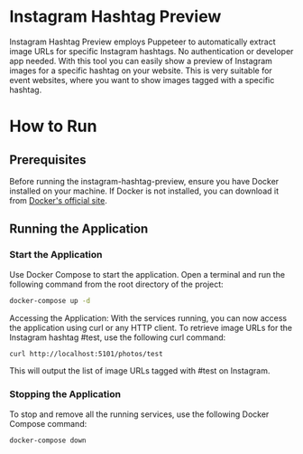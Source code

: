 # Instagram Hashtag Preview

Instagram Hashtag Preview employs Puppeteer to automatically extract image URLs for specific Instagram hashtags. No
authentication or developer app needed. With this tool you can easily show a preview of Instagram images for a specific
hashtag on your website. This is very suitable for event websites, where you want to show images tagged with a specific
hashtag.

# How to Run

## Prerequisites

Before running the instagram-hashtag-preview, ensure you have Docker installed on your machine. If Docker is not
installed, you can download it from [Docker's official site](https://www.docker.com/get-started).

## Running the Application

### Start the Application

Use Docker Compose to start the application. Open a terminal and run the following command from the root directory of
the project:

```bash
docker-compose up -d
```

Accessing the Application:
With the services running, you can now access the application using curl or any HTTP client. To retrieve image URLs for
the Instagram hashtag #test, use the following curl command:

```bash
curl http://localhost:5101/photos/test
```

This will output the list of image URLs tagged with #test on Instagram.

### Stopping the Application

To stop and remove all the running services, use the following Docker Compose command:

```bash
docker-compose down
```

